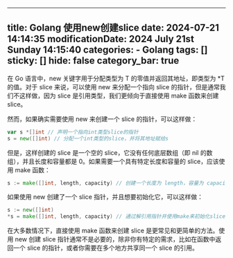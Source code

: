 
---
title: Golang 使用new创建slice
date: 2024-07-21 14:14:35
modificationDate: 2024 July 21st Sunday 14:15:40
categories: 
	- Golang
tags: []
sticky: []
hide: false
category_bar: true
---
在 Go 语言中，new 关键字用于分配类型为 T 的零值并返回其地址，即类型为 *T 的值。对于 slice 来说，可以使用 new 来分配一个指向 slice 的指针，但是通常我们不这样做，因为 slice 是引用类型，我们更倾向于直接使用 make 函数来创建 slice。

然而，如果确实需要使用 new 来创建一个 slice 的指针，可以这样做：


```go
var s *[]int // 声明一个指向int类型slice的指针
s = new([]int) // 分配一个int类型的slice，并将其地址赋给s
```

但是，这样创建的 slice 是一个空的 slice，它没有任何底层数组（即 nil 的数组），并且长度和容量都是 0。如果需要一个具有特定长度和容量的 slice，应该使用 make 函数：


```go
s := make([]int, length, capacity) // 创建一个长度为 length，容量为 capacity 的int类型slice
```

如果使用 new 创建了一个 slice 指针，并且想要初始化它，可以这样做：


```go
s := new([]int)
*s = make([]int, length, capacity) // 通过解引用指针并使用make来初始化slice
```

在大多数情况下，直接使用 make 函数来创建 slice 是更常见和更简单的方法。使用 new 创建 slice 指针通常不是必要的，除非你有特定的需求，比如在函数中返回一个 slice 的指针，或者你需要在多个地方共享同一个 slice 的引用。
